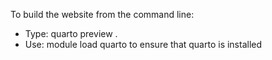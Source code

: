 To build the website from the command line:
 - Type: quarto preview . 
 - Use: module load quarto to ensure that quarto is installed